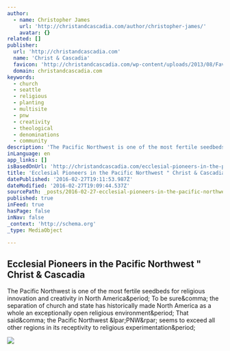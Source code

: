 ```yaml
---
author:
  - name: Christopher James
    url: 'http://christandcascadia.com/author/christopher-james/'
    avatar: {}
related: []
publisher:
  url: 'http://christandcascadia.com'
  name: 'Christ & Cascadia'
  favicon: 'http://christandcascadia.com/wp-content/uploads/2013/08/Favicon-Blue-tree-Cascadia_2-logos-21.jpg'
  domain: christandcascadia.com
keywords:
  - church
  - seattle
  - religious
  - planting
  - multisite
  - pnw
  - creativity
  - theological
  - denominations
  - community
description: 'The Pacific Northwest is one of the most fertile seedbeds for religious innovation and creativity in North America. To be sure, the separation of church and state has historically made North America as a whole an exceptionally open religious environment. That said, the Pacific Northwest (PNW) seems to exceed all other regions in its receptivity to religious experimentation.'
inLanguage: en
app_links: []
isBasedOnUrl: 'http://christandcascadia.com/ecclesial-pioneers-in-the-pacific-northwest-james/'
title: 'Ecclesial Pioneers in the Pacific Northwest " Christ & Cascadia'
datePublished: '2016-02-27T19:11:53.987Z'
dateModified: '2016-02-27T19:09:44.537Z'
sourcePath: _posts/2016-02-27-ecclesial-pioneers-in-the-pacific-northwest-christ-and-casca.md
published: true
inFeed: true
hasPage: false
inNav: false
_context: 'http://schema.org'
_type: MediaObject

---
```

<article style=""><h1>Ecclesial Pioneers in the Pacific Northwest " Christ &amp; Cascadia</h1><p>The Pacific Northwest is one of the most fertile seedbeds for religious innovation and creativity in North America&amp;period; To be sure&amp;comma; the separation of church and state has historically made North America as a whole an exceptionally open religious environment&amp;period; That said&amp;comma; the Pacific Northwest &amp;lpar;PNW&amp;rpar; seems to exceed all other regions in its receptivity to religious experimentation&amp;period;</p><img src="http://christandcascadia.com/wp-content/uploads/2013/10/cool-church-architecture-m.jpg" /></article>